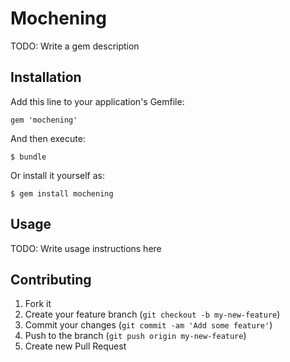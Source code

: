 # Mochening

TODO: Write a gem description

## Installation

Add this line to your application's Gemfile:

    gem 'mochening'

And then execute:

    $ bundle

Or install it yourself as:

    $ gem install mochening

## Usage

TODO: Write usage instructions here

## Contributing

1. Fork it
2. Create your feature branch (`git checkout -b my-new-feature`)
3. Commit your changes (`git commit -am 'Add some feature'`)
4. Push to the branch (`git push origin my-new-feature`)
5. Create new Pull Request
